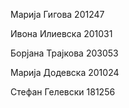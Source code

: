 Марија Гигова 201247

Ивона Илиевска 201031

Борјана Трајкова 203053

Марија Додевска 201024

Стефан Гелевски 181256
